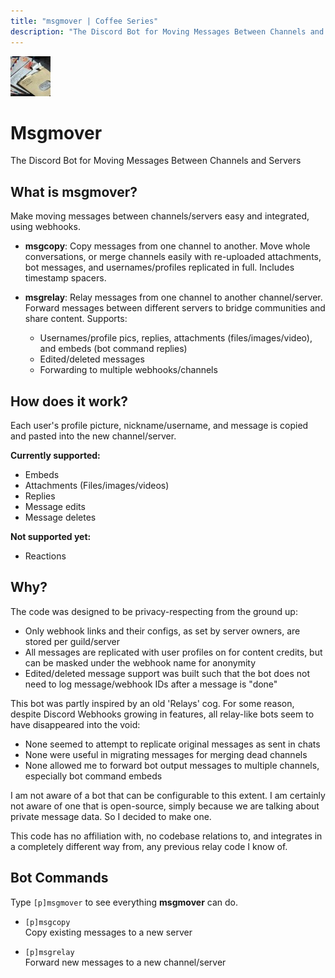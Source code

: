 ```yaml
---
title: "msgmover | Coffee Series"
description: "The Discord Bot for Moving Messages Between Channels and Servers. Copy messages from one channel to another, or continuously relay messages to other channels/servers. Make moving messages between channels/servers easy and integrated, using webhooks."
---
```


<img src="./msgmover.jpg" alt="logo" class="w-24 rounded">

# Msgmover

<CogHero cog="msgmover" />

The Discord Bot for Moving Messages Between Channels and Servers


## What is msgmover?

Make moving messages between channels/servers easy and integrated, using webhooks.

- **msgcopy**: Copy messages from one channel to another. Move whole conversations, or merge channels easily with re-uploaded attachments, bot messages, and usernames/profiles replicated in full. Includes timestamp spacers.  

- **msgrelay**: Relay messages from one channel to another channel/server. Forward messages between different servers to bridge communities and share content. Supports:
  - Usernames/profile pics, replies, attachments (files/images/video), and embeds (bot command replies)
  - Edited/deleted messages
  - Forwarding to multiple webhooks/channels 


## How does it work?

Each user's profile picture, nickname/username, and message is copied and pasted into the new channel/server.

**Currently supported:**
- Embeds
- Attachments (Files/images/videos)
- Replies
- Message edits
- Message deletes

**Not supported yet:**
- Reactions


## Why?

The code was designed to be privacy-respecting from the ground up:
- Only webhook links and their configs, as set by server owners, are stored per guild/server
- All messages are replicated with user profiles on for content credits, but can be masked under the webhook name for anonymity
- Edited/deleted message support was built such that the bot does not need to log message/webhook IDs after a message is "done"

This bot was partly inspired by an old 'Relays' cog. For some reason, despite Discord Webhooks growing in features, all relay-like bots seem to have disappeared into the void:
- None seemed to attempt to replicate original messages as sent in chats
- None were useful in migrating messages for merging dead channels
- None allowed me to forward bot output messages to multiple channels, especially bot command embeds

I am not aware of a bot that can be configurable to this extent. I am certainly not aware of one that is open-source, simply because we are talking about private message data. So I decided to make one.

This code has no affiliation with, no codebase relations to, and integrates in a completely different way from, any previous relay code I know of.


## Bot Commands

Type `[p]msgmover` to see everything **msgmover** can do.

- `[p]msgcopy`  
Copy existing messages to a new server  

- `[p]msgrelay`  
Forward new messages to a new channel/server
